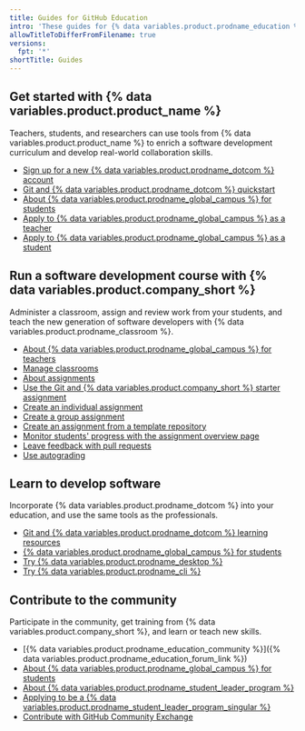 ```yaml
---
title: Guides for GitHub Education
intro: 'These guides for {% data variables.product.prodname_education %} help you teach and learn both {% data variables.product.product_name %} and software development.'
allowTitleToDifferFromFilename: true
versions:
  fpt: '*'
shortTitle: Guides
---
```


## Get started with {% data variables.product.product_name %}

Teachers, students, and researchers can use tools from {% data variables.product.product_name %} to enrich a software development curriculum and develop real-world collaboration skills.

- [Sign up for a new {% data variables.product.prodname_dotcom %}  account](/get-started/start-your-journey/creating-an-account-on-github)
- [Git and {% data variables.product.prodname_dotcom %} quickstart](/get-started/start-your-journey)
- [About {% data variables.product.prodname_global_campus %} for students](/education/explore-the-benefits-of-teaching-and-learning-with-github-education/github-education-for-students/about-github-education-for-students)
- [Apply to {% data variables.product.prodname_global_campus %} as a teacher](/education/explore-the-benefits-of-teaching-and-learning-with-github-education/github-education-for-teachers/apply-to-github-education-as-a-teacher)
- [Apply to {% data variables.product.prodname_global_campus %} as a student](/education/explore-the-benefits-of-teaching-and-learning-with-github-education/github-education-for-students/apply-to-github-education-as-a-student)

## Run a software development course with {% data variables.product.company_short %}

Administer a classroom, assign and review work from your students, and teach the new generation of software developers with {% data variables.product.prodname_classroom %}.

- [About {% data variables.product.prodname_global_campus %} for teachers](/education/explore-the-benefits-of-teaching-and-learning-with-github-education/github-education-for-teachers/about-github-education-for-teachers)
- [Manage classrooms](/education/manage-coursework-with-github-classroom/teach-with-github-classroom/manage-classrooms)
- [About assignments](/education/manage-coursework-with-github-classroom/teach-with-github-classroom/about-assignments)
- [Use the Git and {% data variables.product.company_short %} starter assignment](/education/manage-coursework-with-github-classroom/teach-with-github-classroom/use-the-git-and-github-starter-assignment)
- [Create an individual assignment](/education/manage-coursework-with-github-classroom/teach-with-github-classroom/create-an-individual-assignment)
- [Create a group assignment](/education/manage-coursework-with-github-classroom/teach-with-github-classroom/create-a-group-assignment)
- [Create an assignment from a template repository](/education/manage-coursework-with-github-classroom/teach-with-github-classroom/create-an-assignment-from-a-template-repository)
- [Monitor students' progress with the assignment overview page](/education/manage-coursework-with-github-classroom/teach-with-github-classroom/monitor-students-progress-with-the-assignment-overview-page)
- [Leave feedback with pull requests](/education/manage-coursework-with-github-classroom/teach-with-github-classroom/leave-feedback-with-pull-requests)
- [Use autograding](/education/manage-coursework-with-github-classroom/teach-with-github-classroom/use-autograding)

## Learn to develop software

Incorporate {% data variables.product.prodname_dotcom %} into your education, and use the same tools as the professionals.

- [Git and {% data variables.product.prodname_dotcom %} learning resources](/get-started/start-your-journey/git-and-github-learning-resources)
- [{% data variables.product.prodname_global_campus %} for students](/education/explore-the-benefits-of-teaching-and-learning-with-github-education/github-education-for-students)
- [Try {% data variables.product.prodname_desktop %}](/desktop)
- [Try {% data variables.product.prodname_cli %}](/github-cli/github-cli/about-github-cli)

## Contribute to the community

Participate in the community, get training from {% data variables.product.company_short %}, and learn or teach new skills.

- [{% data variables.product.prodname_education_community %}]({% data variables.product.prodname_education_forum_link %})
- [About {% data variables.product.prodname_global_campus %} for students](/education/explore-the-benefits-of-teaching-and-learning-with-github-education/github-education-for-students/about-github-education-for-students)
- [About {% data variables.product.prodname_student_leader_program %}](/education/explore-the-benefits-of-teaching-and-learning-with-github-education/use-github-at-your-educational-institution/about-github-campus-experts)
- [Applying to be a {% data variables.product.prodname_student_leader_program_singular %}](/education/explore-the-benefits-of-teaching-and-learning-with-github-education/use-github-at-your-educational-institution/applying-to-be-a-github-campus-expert)
- [Contribute with GitHub Community Exchange](/education/contribute-with-github-community-exchange)
